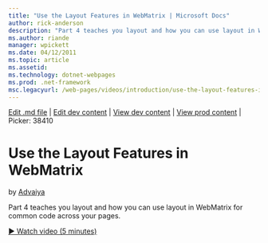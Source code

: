 ```yaml
---
title: "Use the Layout Features in WebMatrix | Microsoft Docs"
author: rick-anderson
description: "Part 4 teaches you layout and how you can use layout in WebMatrix for common code across your pages."
ms.author: riande
manager: wpickett
ms.date: 04/12/2011
ms.topic: article
ms.assetid: 
ms.technology: dotnet-webpages
ms.prod: .net-framework
msc.legacyurl: /web-pages/videos/introduction/use-the-layout-features-in-webmatrix
---
```

[Edit .md file](C:\Projects\msc\dev\Msc.Www\Web.ASP\App_Data\github\web-pages\videos\introduction\use-the-layout-features-in-webmatrix.md) | [Edit dev content](http://www.aspdev.net/umbraco#/content/content/edit/26851) | [View dev content](http://docs.aspdev.net/tutorials/web-pages/videos/introduction/use-the-layout-features-in-webmatrix.html) | [View prod content](http://www.asp.net/web-pages/videos/introduction/use-the-layout-features-in-webmatrix) | Picker: 38410

Use the Layout Features in WebMatrix
====================
by [Advaiya](https://twitter.com/Advaiyasolns)

Part 4 teaches you layout and how you can use layout in WebMatrix for common code across your pages.

[&#9654; Watch video (5 minutes)](https://channel9.msdn.com/Blogs/ASP-NET-Site-Videos/use-the-layout-features-in-webmatrix)